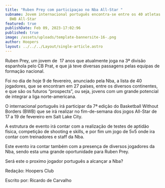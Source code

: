 ```yaml
---
title: "Ruben Prey com participaçao no Nba All-Star "
subname: Jovem internacional português encontra-se entre os 40 atletas para o
  BWB All-Star
featured: true
publishDate: Feb 09, 2023-17:02:96
published: true
image: /assets/uploads/template-bannersite-16-.png
author: Hoopers
layout: ../../../Layout/single-article.astro
---
```

<!--StartFragment-->

Ruben Prey, um jovem de  17 anos que atualmente joga na 3ª divisão espanhola pelo CB Prat, e que já teve diversas passagens pelas equipas de formação nacional.

Foi no dia de hoje 9 de fevereiro, anunciado pela Nba, a lista de 40 jogadores, que se encontram em 27 países, entre os diversos continentes, e que são os futuros “prospects”, ou seja, jovens com um grande potencial de integrar a liga norte-americana.  

O internacional português irá participar da 7ª edição do Basketball Without Borders (BWB) que se irá realizar no fim-de-semana dos jogos All-Star de 17 a 19 de fevereiro em Salt Lake City. 

A estrutura de evento irá contar com a realização de testes de aptidão física, competição de shooting e skills, e por fim um jogo de 5v5 onde ira contar com treinadores e staff da Nba. 

Este evento ira contar também com a presença de diversos jogadores da Nba, sendo esta uma grande oportunidade para Ruben Prey.

Será este o proximo jogador português a alcançar a Nba? 



R﻿edação: Hoopers Club

E﻿scrito por: Ricardo de Carvalho



<!--EndFragment-->